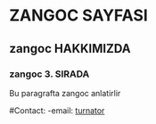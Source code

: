 # ZANGOC SAYFASI
## zangoc HAKKIMIZDA
### zangoc 3. SIRADA
Bu paragrafta zangoc anlatirlir

#Contact:
-email: [turnator](turnator@turnator.com)
